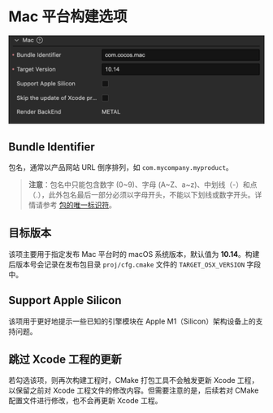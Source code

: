 # Mac 平台构建选项

![build-options-mac](./images/build-options-mac.png)

## Bundle Identifier

包名，通常以产品网站 URL 倒序排列，如 `com.mycompany.myproduct`。

> **注意**：包名中只能包含数字 (0~9)、字母 (A~Z、a~z)、中划线（-）和点（.），此外包名最后一部分必须以字母开头，不能以下划线或数字开头。详情请参考 [包的唯一标识符](https://developer.apple.com/documentation/bundleresources/information_property_list/cfbundleidentifier)。

## 目标版本

该项主要用于指定发布 Mac 平台时的 macOS 系统版本，默认值为 **10.14**。构建后版本号会记录在发布包目录 `proj/cfg.cmake` 文件的 `TARGET_OSX_VERSION` 字段中。

## Support Apple Silicon

该项用于更好地提示一些已知的引擎模块在 Apple M1（Silicon）架构设备上的支持问题。

## 跳过 Xcode 工程的更新

若勾选该项，则再次构建工程时，CMake 打包工具不会触发更新 Xcode 工程，以保留之前对 Xcode 工程文件的修改内容。但需要注意的是，后续若对 CMake 配置文件进行修改，也不会再更新 Xcode 工程。
